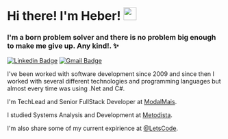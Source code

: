 # Hi there! I'm Heber! <img src="https://raw.githubusercontent.com/tavareshenrique/tavareshenrique/master/gifs/Hi.gif" width="30px">

### I'm a born problem solver and there is no problem big enough to make me give up. Any kind!. :sparkles:

[![Linkedin Badge](https://img.shields.io/badge/-Heber%20Henrique-blue?style=flat-square&logo=Linkedin&logoColor=white&link=https://www.linkedin.com/in/heberhenrique/)](https://www.linkedin.com/in/heberhenrique/) [![Gmail Badge](https://img.shields.io/badge/-heberhenrique@gmail.com-c14438?style=flat-square&logo=Gmail&logoColor=white&link=mailto:heberhenrique@gmail.com)](mailto:ihenrits@gmail.com)

I've been worked with software development since 2009 and since then I worked with several different
technologies and programming languages but almost every time was using .Net and C#.

I'm TechLead and Senior FullStack Developer at [ModalMais](https://www.modalmais.com.br/onboarding/).

I studied Systems Analysis and Development at [Metodista](https://metodista.br/graduacao-presencial/analise-e-desenvolvimento-de-sistemas/).

I'm also share some of my current expirience at [@LetsCode](https://github.com/Letscode-br).
